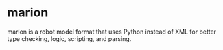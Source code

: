 # marion
marion is a robot model format that uses Python instead of XML for better type checking, logic, scripting, and parsing.
